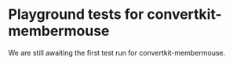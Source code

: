 # Playground tests for convertkit-membermouse
We are still awaiting the first test run for convertkit-membermouse.
